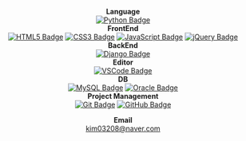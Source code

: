 <div align=center>

**Language**  
[![Python Badge](https://img.shields.io/badge/Python-black?logo=Python)]()  
**FrontEnd**  
[![HTML5 Badge](https://img.shields.io/badge/HTML5-white?logo=HTML5)]()
[![CSS3 Badge](https://img.shields.io/badge/CSS3-blue?logo=CSS3)]()
[![JavaScript Badge](https://img.shields.io/badge/JavaScript-black?logo=JavaScript)]()
[![jQuery Badge](https://img.shields.io/badge/jQuery-blue?logo=jQuery)]()  
**BackEnd**  
[![Django Badge](https://img.shields.io/badge/Django-black?logo=Django)]()   
**Editor**  
[![VSCode Badge](https://img.shields.io/badge/Visual_Studio_Code-blue?logo=Visual%20Studio%20Code)]()  
**DB**  
[![MySQL Badge](https://img.shields.io/badge/MySQL-white?logo=MySQL)]()
[![Oracle Badge](https://img.shields.io/badge/Oracle-red?logo=Oracle)]()  
**Project Management**   
[![Git Badge](https://img.shields.io/badge/Git-white?logo=Git)]()
[![GitHub Badge](https://img.shields.io/badge/GitHub-black?logo=GitHub)]()  

**Email**  
kim03208@naver.com
</div>
